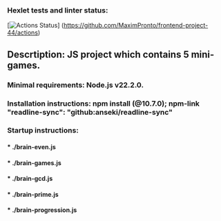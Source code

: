### Hexlet tests and linter status:
[![Actions Status](https://github.com/MaximPronto/frontend-project-44/actions/workflows/hexlet-check.yml/badge.svg)]
(https://github.com/MaximPronto/frontend-project-44/actions)

## Descrtiption: JS project which contains 5 mini-games. 

### Minimal requirements: Node.js v22.2.0.

### Installation instructions: npm install (@10.7.0); npm-link "readline-sync": "github:anseki/readline-sync"

### Startup instructions: 
#### * ./brain-even.js
#### * ./brain-games.js
#### * ./brain-gcd.js
#### * ./brain-prime.js
#### * ./brain-progression.js